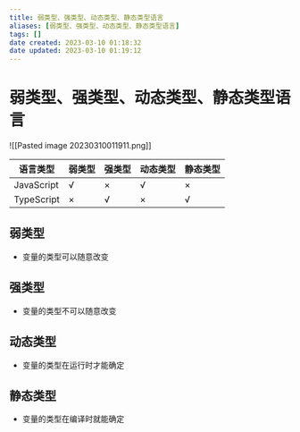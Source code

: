 ```yaml
---
title: 弱类型、强类型、动态类型、静态类型语言
aliases: [弱类型、强类型、动态类型、静态类型语言]
tags: []
date created: 2023-03-10 01:18:32
date updated: 2023-03-10 01:19:12
---
```


# 弱类型、强类型、动态类型、静态类型语言

![[Pasted image 20230310011911.png]]

| 语言类型 | 弱类型 | 强类型 | 动态类型 | 静态类型 |
| --- | --- | --- | --- | --- |
| JavaScript | √ | × | √ | × |
| TypeScript | × | √ | × | √ |

## 弱类型

- 变量的类型可以随意改变

## 强类型

- 变量的类型不可以随意改变

## 动态类型

- 变量的类型在运行时才能确定

## 静态类型

- 变量的类型在编译时就能确定
